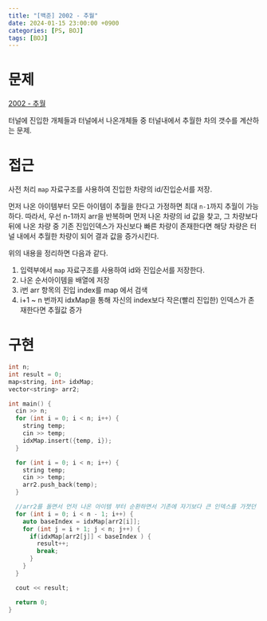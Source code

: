 ```yaml
---
title: "[백준] 2002 - 추월"
date: 2024-01-15 23:00:00 +0900
categories: [PS, BOJ]
tags: [BOJ]
---
```


# **문제**

[2002 - 추월](https://www.acmicpc.net/problem/2002)

터널에 진입한 개체들과 터널에서 나온개체들 중 터널내에서 추월한 차의 갯수를 계산하는 문제. 

# **접근**

사전 처리 `map` 자료구조를 사용하여 진입한 차량의 id/진입순서를 저장.

먼저 나온 아이템부터 모든 아이템이 추월을 한다고 가정하면 최대 `n-1`까지 추월이 가능하다.
따라서, 우선 n-1까지 arr을 반복하며 먼저 나온 차량의 id 값을 찾고,
그 차량보다 뒤에 나온 차량 중 기존 진입인덱스가 자신보다 빠른 차량이 존재한다면 해당 차량은 터널 내에서 추월한 차량이 되어
결과 값을 증가시킨다.

위의 내용을 정리하면 다음과 같다.

1. 입력부에서 `map` 자료구조를 사용하여 id와 진입순서를 저장한다.
2. 나온 순서아이템을 배열에 저장
3. i번 arr 항목의 진입 index를 map 에서 검색
4. i+1 ~ n 번까지 idxMap을 통해 자신의 index보다 작은(빨리 진입한) 인덱스가 존재한다면 추월값 증가

# **구현**

```cpp
int n;
int result = 0;
map<string, int> idxMap;
vector<string> arr2;

int main() {
  cin >> n;
  for (int i = 0; i < n; i++) {
    string temp;
    cin >> temp;
    idxMap.insert({temp, i});
  }

  for (int i = 0; i < n; i++) {
    string temp;
    cin >> temp;
    arr2.push_back(temp);
  }

  //arr2를 돌면서 먼저 나온 아이템 부터 순환하면서 기존에 자기보다 큰 인덱스를 가졋던 아이템이 존재하면.
  for (int i = 0; i < n - 1; i++) {
    auto baseIndex = idxMap[arr2[i]];
    for (int j = i + 1; j < n; j++) {
      if(idxMap[arr2[j]] < baseIndex ) {
        result++;
        break;
      }
    }
  }

  cout << result;

  return 0;
}
```
